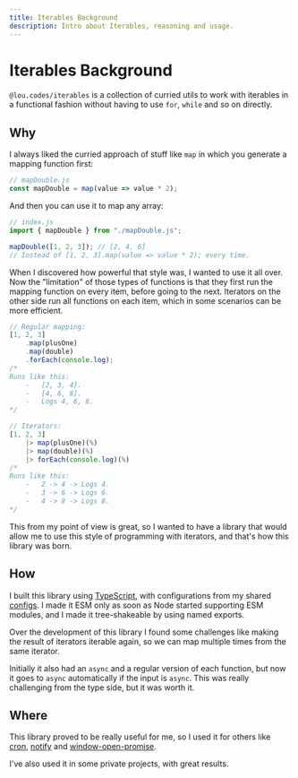```yaml
---
title: Iterables Background
description: Intro about Iterables, reasoning and usage.
---
```


# Iterables Background

`@lou.codes/iterables` is a collection of curried utils to work with iterables
in a functional fashion without having to use `for`, `while` and so on directly.

## Why

I always liked the curried approach of stuff like `map` in which you generate a
mapping function first:

```typescript
// mapDouble.js
const mapDouble = map(value => value * 2);
```

And then you can use it to map any array:

```typescript
// index.js
import { mapDouble } from "./mapDouble.js";

mapDouble([1, 2, 3]); // [2, 4, 6]
// Instead of [1, 2, 3].map(value => value * 2); every time.
```

When I discovered how powerful that style was, I wanted to use it all over. Now
the "limitation" of those types of functions is that they first run the mapping
function on every item, before going to the next. Iterators on the other side
run all functions on each item, which in some scenarios can be more efficient.

<!-- prettier-ignore-start -->
```typescript
// Regular mapping:
[1, 2, 3]
	.map(plusOne)
	.map(double)
	.forEach(console.log);
/*
Runs like this:
	-   [2, 3, 4].
	-   [4, 6, 8].
	-   Logs 4, 6, 8.
*/

// Iterators:
[1, 2, 3]
	|> map(plusOne)(%)
	|> map(double)(%)
	|> forEach(console.log)(%)
/*
Runs like this:
	-   2 -> 4 -> Logs 4.
	-   3 -> 6 -> Logs 6.
	-   4 -> 8 -> Logs 8.
*/
```
<!-- prettier-ignore-end -->

This from my point of view is great, so I wanted to have a library that would
allow me to use this style of programming with iterators, and that's how this
library was born.

## How

I built this library using [TypeScript][typescript], with configurations from my
shared [configs][configs]. I made it ESM only as soon as Node started supporting
ESM modules, and I made it tree-shakeable by using named exports.

Over the development of this library I found some challenges like making the
result of iterators iterable again, so we can map multiple times from the same
iterator.

Initially it also had an `async` and a regular version of each function, but now
it goes to `async` automatically if the input is `async`. This was really
challenging from the type side, but it was worth it.

## Where

This library proved to be really useful for me, so I used it for others like
[cron][cron], [notify][notify] and [window-open-promise][window-open-promise].

I've also used it in some private projects, with great results.

<!-- Reference -->

[typescript]: https://npm.im/typescript
[configs]: ../lou_codes_configs/
[cron]: ../lou_codes_cron/
[notify]: ../lou_codes_notify/
[window-open-promise]: ../lou_codes_window_open_promise/
